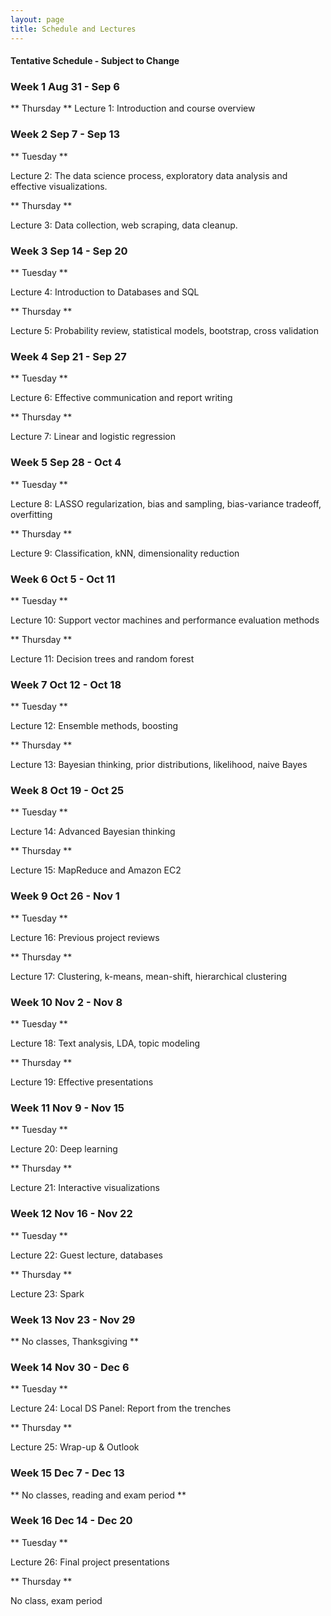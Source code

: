 ```yaml
---
layout: page
title: Schedule and Lectures
---
```


#### Tentative Schedule - Subject to Change

### Week 1 Aug 31 - Sep 6

** Thursday  **
Lecture 1: Introduction and course overview

### Week 2 Sep 7 - Sep 13

** Tuesday **

Lecture 2: The data science process, exploratory data analysis and effective visualizations. 

** Thursday **

Lecture 3: Data collection, web scraping, data cleanup. 

### Week 3 Sep 14 - Sep 20

** Tuesday **

Lecture 4: Introduction to Databases and SQL

** Thursday **

Lecture 5: Probability review, statistical models, bootstrap, cross validation

### Week 4 Sep 21 - Sep 27

** Tuesday **

Lecture 6: Effective communication and report writing

** Thursday **

Lecture 7: Linear and logistic regression


### Week 5 Sep 28 - Oct 4

** Tuesday **

Lecture 8: LASSO regularization, bias and sampling, bias-variance tradeoff, overfitting


** Thursday **

Lecture 9: Classification, kNN, dimensionality reduction

### Week 6 Oct 5 - Oct 11

** Tuesday **

Lecture 10: Support vector machines and performance evaluation methods

** Thursday **

Lecture 11: Decision trees and random forest

### Week 7 Oct 12 - Oct 18

** Tuesday **

Lecture 12: Ensemble methods, boosting

** Thursday **

Lecture 13: Bayesian thinking, prior distributions, likelihood, naive Bayes

### Week 8 Oct 19 - Oct 25

** Tuesday **

Lecture 14: Advanced Bayesian thinking

** Thursday **

Lecture 15: MapReduce and Amazon EC2


### Week 9 Oct 26 - Nov 1

** Tuesday **

Lecture 16: Previous project reviews

** Thursday **

Lecture 17: Clustering, k-means, mean-shift, hierarchical clustering

### Week 10 Nov 2 - Nov 8

** Tuesday **

Lecture 18: Text analysis, LDA, topic modeling

** Thursday **

Lecture 19: Effective presentations

### Week 11 Nov 9 - Nov 15

** Tuesday **

Lecture 20: Deep learning

** Thursday **

Lecture 21: Interactive visualizations

### Week 12 Nov 16 - Nov 22

** Tuesday **

Lecture 22: Guest lecture, databases

** Thursday **

Lecture 23: Spark

### Week 13 Nov 23 - Nov 29

** No classes, Thanksgiving **

### Week 14 Nov 30 - Dec 6

** Tuesday **

Lecture 24: Local DS Panel: Report from the trenches

** Thursday **

Lecture 25: Wrap-up & Outlook

### Week 15 Dec 7 - Dec 13

** No classes, reading and exam period **

### Week 16 Dec 14 - Dec 20

** Tuesday **

Lecture 26: Final project presentations

** Thursday **

No class, exam period







